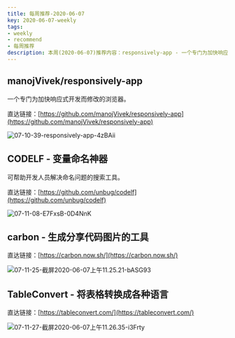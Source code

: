 ```yaml
---
title: 每周推荐-2020-06-07
key: 2020-06-07-weekly
tags:
- weekly
- recommend
- 每周推荐
description: 本周(2020-06-07)推荐内容：responsively-app - 一个专门为加快响应式开发而修改的浏览器；CODELF - 变量命名神器；carbon - 生成分享代码图片的工具；TableConvert - 将表格转换成各种语言
---
```


## manojVivek/responsively-app

一个专门为加快响应式开发而修改的浏览器。

直达链接：[https://github.com/manojVivek/responsively-app](https://github.com/manojVivek/responsively-app)

![07-10-39-responsively-app-4zBAii](https://up-img.yonghong.tech/pic/2020/06/07-10-39-responsively-app-4zBAii.gif)

<!--more-->

## CODELF - 变量命名神器

可帮助开发人员解决命名问题的搜索工具。

直达链接：[https://github.com/unbug/codelf](https://github.com/unbug/codelf)

![07-11-08-E7FxsB-0D4NnK](https://up-img.yonghong.tech/pic/2020/06/07-11-08-E7FxsB-0D4NnK.jpg)

## carbon - 生成分享代码图片的工具

直达链接：[https://carbon.now.sh/](https://carbon.now.sh/)

![07-11-25-截屏2020-06-07上午11.25.21-bASG93](https://up-img.yonghong.tech/pic/2020/06/07-11-25-截屏2020-06-07%20上午11.25.21-bASG93.png)

## TableConvert - 将表格转换成各种语言

直达链接：[https://tableconvert.com/](https://tableconvert.com/)

![07-11-27-截屏2020-06-07上午11.26.35-i3Frty](https://up-img.yonghong.tech/pic/2020/06/07-11-27-截屏2020-06-07%20上午11.26.35-i3Frty.png)